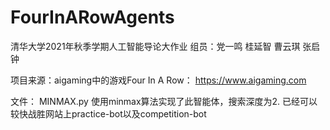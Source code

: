 # FourInARowAgents
清华大学2021年秋季学期人工智能导论大作业
组员：党一鸣 桂延智 曹云琪 张启钟

项目来源：aigaming中的游戏Four In A Row： https://www.aigaming.com

文件：
MINMAX.py
使用minmax算法实现了此智能体，搜索深度为2.
已经可以较快战胜网站上practice-bot以及competition-bot

